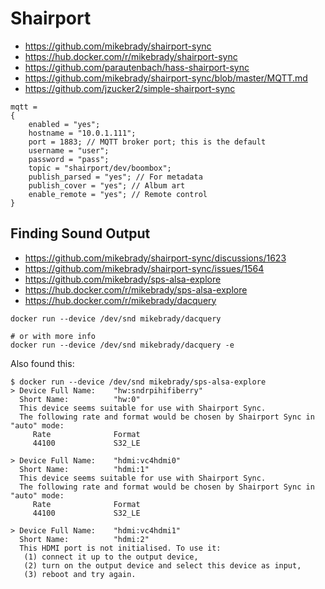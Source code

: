 # Shairport

* https://github.com/mikebrady/shairport-sync
* https://hub.docker.com/r/mikebrady/shairport-sync
* https://github.com/parautenbach/hass-shairport-sync
* https://github.com/mikebrady/shairport-sync/blob/master/MQTT.md
* https://github.com/jzucker2/simple-shairport-sync

```
mqtt =
{
    enabled = "yes";
    hostname = "10.0.1.111";
    port = 1883; // MQTT broker port; this is the default
    username = "user";
    password = "pass";
    topic = "shairport/dev/boombox";
    publish_parsed = "yes"; // For metadata
    publish_cover = "yes"; // Album art
    enable_remote = "yes"; // Remote control
}
```

## Finding Sound Output

* https://github.com/mikebrady/shairport-sync/discussions/1623
* https://github.com/mikebrady/shairport-sync/issues/1564
* https://github.com/mikebrady/sps-alsa-explore
* https://hub.docker.com/r/mikebrady/sps-alsa-explore
* https://hub.docker.com/r/mikebrady/dacquery


```
docker run --device /dev/snd mikebrady/dacquery
```

```
# or with more info
docker run --device /dev/snd mikebrady/dacquery -e
```

Also found this:

```
$ docker run --device /dev/snd mikebrady/sps-alsa-explore
> Device Full Name:    "hw:sndrpihifiberry"
  Short Name:          "hw:0"
  This device seems suitable for use with Shairport Sync.
  The following rate and format would be chosen by Shairport Sync in "auto" mode:
     Rate              Format
     44100             S32_LE

> Device Full Name:    "hdmi:vc4hdmi0"
  Short Name:          "hdmi:1"
  This device seems suitable for use with Shairport Sync.
  The following rate and format would be chosen by Shairport Sync in "auto" mode:
     Rate              Format
     44100             S32_LE

> Device Full Name:    "hdmi:vc4hdmi1"
  Short Name:          "hdmi:2"
  This HDMI port is not initialised. To use it:
   (1) connect it up to the output device,
   (2) turn on the output device and select this device as input,
   (3) reboot and try again.

```
